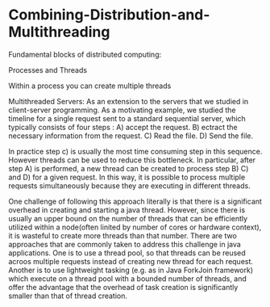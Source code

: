 # Combining-Distribution-and-Multithreading

Fundamental blocks of distributed computing:

Processes and Threads

Within a process you can create multiple threads

Multithreaded Servers:
As an extension to the servers that we studied in client-server programming. As a motivating example, we studied the timeline for  a single request sent to a standard sequential server, which typically consists of four steps :
A) accept the request.
B) ectract the necessary information from the request.
C) Read the file.
D) Send the file.

In practice step c) is usually the most time consuming step in this sequence. However threads  can be used to reduce this bottleneck.
In particular, after step A) is performed, a new thread can be created to process step B) C) and D) for a given request. In this way, it is possible to process multiple requests simultaneously because they are executing in different threads.


One challenge of following this approach literally is that there is a significant overhead in creating and starting a java thread.
However, since there is usually an upper bound on the number of threads that can be efficiently utilized within a node(often linited by number of cores or hardware context), it is wasteful to create more threads than that number. There are two approaches that are commonly taken to address this challenge in java applications. One is to use a thread pool, so that threads can be reused acroos multiple requests instead of creating new thread for each request. Another is to use lightweight tasking (e.g. as in Java ForkJoin framework) which execute on a thread pool with a bounded number of threads, and offer the advantage that the overhead of task creation is significantly smaller than that of thread creation. 
